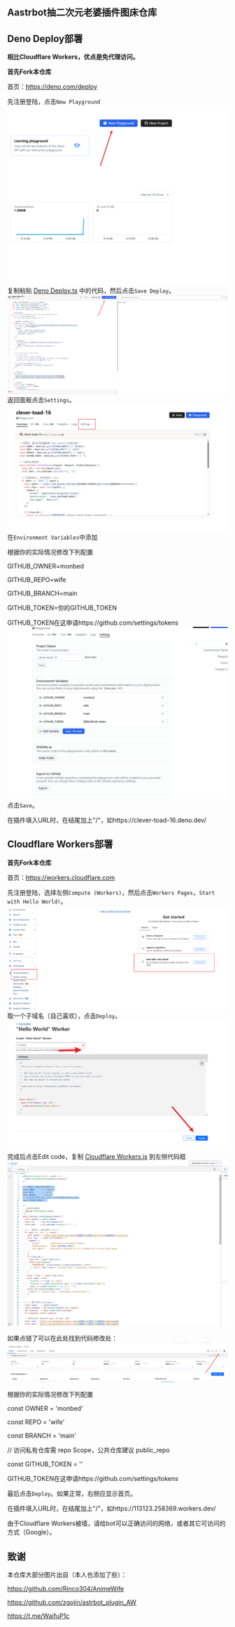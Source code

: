 ## Aastrbot抽二次元老婆插件图床仓库


## Deno Deploy部署
**相比Cloudflare Workers，优点是免代理访问。**

**首先Fork本仓库**

首页：https://deno.com/deploy 

先注册登陆，点击`New Playground`
![D1](/D1.png)
复制粘贴 [Deno Deploy.ts](https://raw.githubusercontent.com/monbed/wife/refs/heads/main/Deno%20Deploy.ts) 中的代码，然后点击`Save Deploy`。
![D2](/D2.png)
返回面板点击`Settings`。
![D3](/D3.png)
在`Environment Variables`中添加

根据你的实际情况修改下列配置

GITHUB_OWNER=monbed

GITHUB_REPO=wife

GITHUB_BRANCH=main

GITHUB_TOKEN=你的GITHUB_TOKEN

GITHUB_TOKEN在这申请https://github.com/settings/tokens
![D4](/D4.png)
点击`Save`。

在插件填入URL时，在结尾加上"/"，如https://clever-toad-16.deno.dev/

## Cloudflare Workers部署
**首先Fork本仓库**

首页：https://workers.cloudflare.com

先注册登陆，选择左侧`Compute (Workers)`，然后点击`Workers Pages`，`Start with Hello World!`。![1](/1.png)
取一个子域名（自己喜欢），点击`Deploy`。![2](/2.png)
完成后点击Edit code，复制 [Cloudflare Workers.js](https://raw.githubusercontent.com/monbed/wife/refs/heads/main/Cloudflare%20Workers.js)  到左侧代码框
![3](/3.png)

如果点错了可以在此处找到代码修改处：![4](/4.png)


根据你的实际情况修改下列配置

const OWNER        = 'monbed'

const REPO         = 'wife'

const BRANCH       = 'main'

// 访问私有仓库需 repo Scope，公共仓库建议 public_repo

const GITHUB_TOKEN = '' 


GITHUB_TOKEN在这申请https://github.com/settings/tokens

最后点击`Deploy`。如果正常，右侧应显示首页。

在插件填入URL时，在结尾加上"/"，如https://113123.258369.workers.dev/


由于Cloudflare Workers被墙，请给bot可以正确访问的网络，或者其它可访问的方式（Google）。

## 致谢
本仓库大部分图片出自（本人也添加了些）：   

https://github.com/Rinco304/AnimeWife

https://github.com/zgojin/astrbot_plugin_AW

https://t.me/WaifuP1c
